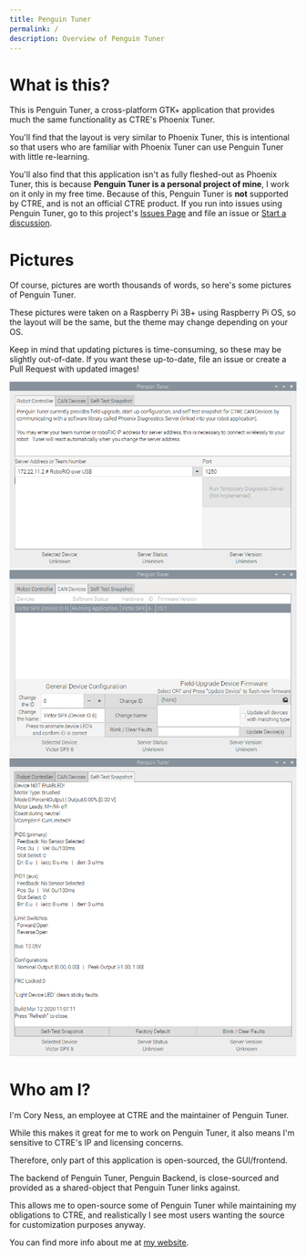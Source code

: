 ```yaml
---
title: Penguin Tuner
permalink: /
description: Overview of Penguin Tuner
---
```


# What is this?

This is Penguin Tuner, a cross-platform GTK+ application that provides much the same functionality as CTRE's Phoenix Tuner.

You'll find that the layout is very similar to Phoenix Tuner, this is intentional so that users who are familiar with Phoenix Tuner can use Penguin Tuner with little re-learning.

You'll also find that this application isn't as fully fleshed-out as Phoenix Tuner, this is because **Penguin Tuner is a personal project of mine**, I work on it only in my free time.
Because of this, Penguin Tuner is **not** supported by CTRE, and is not an official CTRE product. 
If you run into issues using Penguin Tuner, go to this project's [Issues Page](https://github.com/TytanRock/PenguinTuner/issues) and file an issue or [Start a discussion](https://github.com/TytanRock/PenguinTuner/discussions).

# Pictures

Of course, pictures are worth thousands of words, so here's some pictures of Penguin Tuner.

These pictures were taken on a Raspberry Pi 3B+ using Raspberry Pi OS, so the layout will be the same, but the theme may change depending on your OS.

Keep in mind that updating pictures is time-consuming, so these may be slightly out-of-date.
If you want these up-to-date, file an issue or create a Pull Request with updated images!

<img src="/images/RobotController.png" alt="Robot Controller Image">

<img src="/images/CanDevices.png" alt="CAN Devices Image">

<img src="/images/SelfTest.png" alt="Self Test Image">


# Who am I?

I'm Cory Ness, an employee at CTRE and the maintainer of Penguin Tuner.

While this makes it great for me to work on Penguin Tuner, it also means I'm sensitive to CTRE's IP and licensing concerns.

Therefore, only part of this application is open-sourced, the GUI/frontend.

The backend of Penguin Tuner, Penguin Backend, is close-sourced and provided as a shared-object that Penguin Tuner links against. 

This allows me to open-source some of Penguin Tuner while maintaining my obligations to CTRE, and realistically I see most users wanting the source for customization purposes anyway.

You can find more info about me at [my website](https://tytan.rocks).

